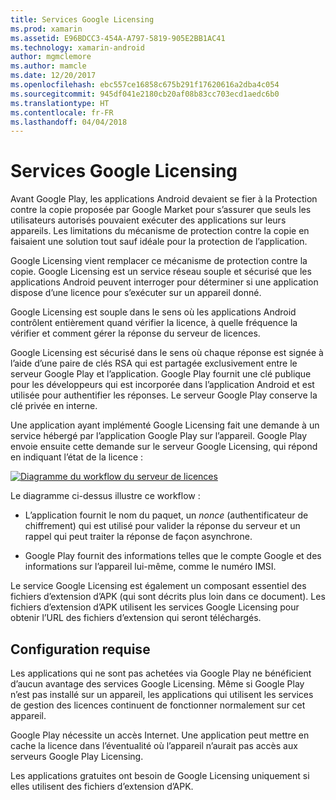 ```yaml
---
title: Services Google Licensing
ms.prod: xamarin
ms.assetid: E96BDCC3-454A-A797-5819-905E2BB1AC41
ms.technology: xamarin-android
author: mgmclemore
ms.author: mamcle
ms.date: 12/20/2017
ms.openlocfilehash: ebc557ce16858c675b291f17620616a2dba4c054
ms.sourcegitcommit: 945df041e2180cb20af08b83cc703ecd1aedc6b0
ms.translationtype: HT
ms.contentlocale: fr-FR
ms.lasthandoff: 04/04/2018
---
```

# <a name="google-licensing-services"></a>Services Google Licensing

Avant Google Play, les applications Android devaient se fier à la Protection contre la copie proposée par Google Market pour s’assurer que seuls les utilisateurs autorisés pouvaient exécuter des applications sur leurs appareils. Les limitations du mécanisme de protection contre la copie en faisaient une solution tout sauf idéale pour la protection de l’application.

Google Licensing vient remplacer ce mécanisme de protection contre la copie.
Google Licensing est un service réseau souple et sécurisé que les applications Android peuvent interroger pour déterminer si une application dispose d’une licence pour s’exécuter sur un appareil donné.

Google Licensing est souple dans le sens où les applications Android contrôlent entièrement quand vérifier la licence, à quelle fréquence la vérifier et comment gérer la réponse du serveur de licences.

Google Licensing est sécurisé dans le sens où chaque réponse est signée à l’aide d’une paire de clés RSA qui est partagée exclusivement entre le serveur Google Play et l’application. Google Play fournit une clé publique pour les développeurs qui est incorporée dans l’application Android et est utilisée pour authentifier les réponses. Le serveur Google Play conserve la clé privée en interne.

Une application ayant implémenté Google Licensing fait une demande à un service hébergé par l’application Google Play sur l’appareil. Google Play envoie ensuite cette demande sur le serveur Google Licensing, qui répond en indiquant l’état de la licence : 

[![Diagramme du workflow du serveur de licences](google-licensing-services-images/gp-licensing-service-overview.png)](google-licensing-services-images/gp-licensing-service-overview.png#lightbox)

Le diagramme ci-dessus illustre ce workflow : 

-   L’application fournit le nom du paquet, un *nonce* (authentificateur de chiffrement) qui est utilisé pour valider la réponse du serveur et un rappel qui peut traiter la réponse de façon asynchrone. 

-   Google Play fournit des informations telles que le compte Google et des informations sur l’appareil lui-même, comme le numéro IMSI. 

Le service Google Licensing est également un composant essentiel des fichiers d’extension d’APK (qui sont décrits plus loin dans ce document). Les fichiers d’extension d’APK utilisent les services Google Licensing pour obtenir l’URL des fichiers d’extension qui seront téléchargés.


## <a name="requirements"></a>Configuration requise

Les applications qui ne sont pas achetées via Google Play ne bénéficient d’aucun avantage des services Google Licensing. Même si Google Play n’est pas installé sur un appareil, les applications qui utilisent les services de gestion des licences continuent de fonctionner normalement sur cet appareil.

Google Play nécessite un accès Internet. Une application peut mettre en cache la licence dans l’éventualité où l’appareil n’aurait pas accès aux serveurs Google Play Licensing.

Les applications gratuites ont besoin de Google Licensing uniquement si elles utilisent des fichiers d’extension d’APK.
